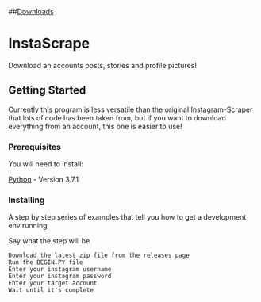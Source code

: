 ##[Downloads](https://github.com/SigmaticsX/InstaScrape/releases) 


# InstaScrape

Download an accounts posts, stories and profile pictures!

## Getting Started

Currently this program is less versatile than the original Instagram-Scraper that lots of code has been taken from, but if you want to download everything from an account, this one is easier to use!

### Prerequisites

You will need to install:

[Python](https://www.python.org/downloads/release/python-371/) - Version 3.7.1

### Installing

A step by step series of examples that tell you how to get a development env running

Say what the step will be

```
Download the latest zip file from the releases page
Run the BEGIN.PY file
Enter your instagram username
Enter your instagram password
Enter your target account
Wait until it's complete
```
